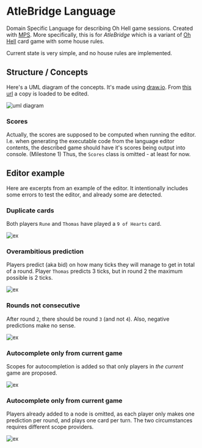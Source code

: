 # AtleBridge Language
Domain Specific Language for describing Oh Hell game sessions.
Created with [MPS][mps].
More specifically, this is for _AtleBridge_ which is a variant of [Oh Hell][oh] card game with some house rules.

Current state is very simple, and no house rules are implemented.

## Structure / Concepts
Here's a UML diagram of the concepts. It's made using [draw.io][dio]. From [this url][dio_url] a copy is loaded to be edited.

![uml diagram][uml_img]

### Scores
Actually, the scores are supposed to be computed when running the editor. 
I.e. when generating the executable code from the language editor contents, the described game should have it's scores being output into console. (Milestone 1) 
Thus, the `Scores` class is omitted - at least for now.

## Editor example

Here are excerpts from an example of the editor. 
It intentionally includes some errors to test the editor, and already some are detected.

### Duplicate cards
Both players `Rune` and `Thomas` have played a `9 of Hearts` card.

![ex][ex1_img]

### Overambitious prediction
Players predict (aka bid) on how many ticks they will manage to get in total of a round. 
Player `Thomas` predicts 3 ticks, but in round 2 the maximum possible is 2 ticks.

![ex][ex2_img]

### Rounds not consecutive
After round `2`, there should be round `3` (and not `4`). Also, negative predictions make no sense.

![ex][ex3_img]

### Autocomplete only from current game
Scopes for autocompletion is added so that only players in _the current_ game are proposed.

![ex][ex4_img]

### Autocomplete only from current game
Players already added to a node is omitted, as each player only makes one prediction per round, and plays one card per turn. 
The two circumstances requires different scope providers.

![ex][ex5_img]


[mps]: https://www.jetbrains.com/mps/
[oh]: https://en.wikipedia.org/wiki/Oh_Hell

[ex1_img]: https://github.com/fauskanger/oh-hell-mps/raw/master/_imgs/erroneous_game_ex1.png
[ex2_img]: https://github.com/fauskanger/oh-hell-mps/raw/master/_imgs/erroneous_game_ex2.png
[ex3_img]: https://github.com/fauskanger/oh-hell-mps/raw/master/_imgs/erroneous_game_ex3.png
[ex4_img]: https://github.com/fauskanger/oh-hell-mps/raw/master/_imgs/erroneous_game_ex4.png
[ex5_img]: https://github.com/fauskanger/oh-hell-mps/raw/master/_imgs/erroneous_game_ex5.png

[uml_img]: https://github.com/fauskanger/oh-hell-mps/raw/master/_imgs/AtleBridge%20UML.png
[dio_url]: https://www.draw.io/#Uhttps%3A%2F%2Fraw.githubusercontent.com%2Ffauskanger%2Foh-hell-mps%2Fmaster%2F_imgs%2FAtleBridge%2520UML%2520colors.xml
[dio]: https://www.draw.io